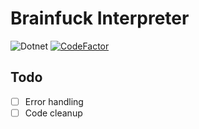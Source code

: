 # Brainfuck Interpreter
![Dotnet](https://github.com/Cxmu03/Brainfuck-Interpreter/actions/workflows/dotnet.yml/badge.svg)
[![CodeFactor](https://www.codefactor.io/repository/github/cxmu03/brainfuck-interpreter/badge)](https://www.codefactor.io/repository/github/cxmu03/brainfuck-interpreter)
## Todo
 - [ ] Error handling  
 - [ ] Code cleanup 